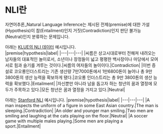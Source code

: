 # NLI란
자연어추론_Natural Language Inference는 제시된 전제(premise)에 대한 가설(Hypothesis)이 참(Entailment)인지 거짓(Contradiction)인지 판단 불가능(Neutral)인지 분류하는 문제입니다.  

아래는 [KLUE의 NLI 데이터](https://klue-benchmark.com/tasks/68/overview/description) 예시입니다.  
|premise|hypothesis|label|
|---|---|---|
|씨름은 상고시대로부터 전해져 내려오는 남자들의 대표적인 놀이로서, 소년이나 장정들이 넓고 평평한 백사장이나 마당에서 모여 서로 힘과 슬기를 겨루는 것이다.|씨름의 여자들의 놀이이다.|Contradiction|
|이번 증설로 코오롱인더스트리는 기존 생산량 7만7000톤에서 1만6800톤이 늘어나 총 9만 3800톤의 생산 능력을 확보하게 됐다.|코오롱 인더스트리는 총 9만 3800톤의 생산 능력을 확보했다.|Entailment|
|자신뿐만 아니라 남을 돕고자 하는 청년의 꿈과 열정에 모두가 주목하고 있다.|모든 청년은 꿈과 열정을 가지고 있다.|Neutral|
  
    
아래는 [Stanford NLI](https://nlp.stanford.edu/projects/snli/) 예시입니다.
|premise|hypothesis|label|
|---|---|---|
|A man inspects the uniform of a figure in some East Asian country.|The man is sleeping.|Contradiction|
|An older and younger man smiling.|Two men are smiling and laughing at the cats playing on the floor.|Neutral|
|A soccer game with multiple males playing.|Some men are playing a sport.|Entailment|
